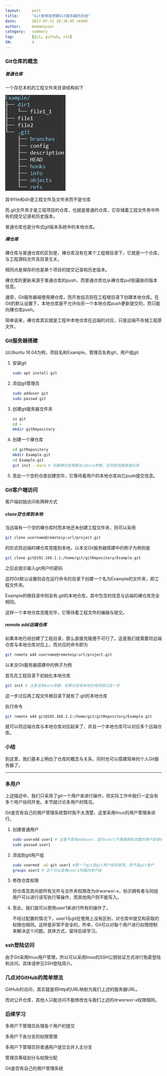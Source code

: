 ```yaml
---
layout: 	post
title:  	"Git使用及搭建Git服务器的总结"
date:   	2017-07-11 20:39:45 +0200
author:     mamamiyear
category:   summary
tag:		[git, github, ssh]
SN:         4
---
```


### Git仓库的概念

#####  普通仓库

一个存在本机的工程文件夹目录结构如下

![工程目录结构](/assets/4-program-structure.png)

其中file和dir是工程文件及文件夹而不是仓库

而.git文件夹才是工程项目的仓库，也就是普通的仓库，它存储着工程文件夹中所有的提交记录和历史版本。

普通仓库也是分布式git版本系统中的本地仓库。

##### 裸仓库

裸仓库与普通仓库的区别是，裸仓库没有在某个工程根目录下，它就是一个仓库，与工程源码文件及目录无关。

相同点是保存的也是某个项目的提交记录和历史版本。

裸仓库的更新来源于普通仓库的push，而普通仓库也从裸仓库pull到最新的版本信息。

通常，Git服务器端使用裸仓库，而开发组员则在工程根目录下创建本地仓库。在Git的默认设置下，本地仓库是不允许向另一个本地仓库push更新提交的，而只能向裸仓库push。

简单说来，裸仓库其实就是工程中本地仓库在远端的对应，只是远端不存储工程原文件。



### Git服务器搭建

以Ubuntu 16.04为例，项目名称Example，管理员名称git，用户组git

1. 安装git

   ```sh
   sudo apt install git
   ```

2. 添加git管理员

   ```sh
   sudo adduser git
   sudo passwd git
   ```

3. 创建git服务器文件夹

   ```sh
   su git
   cd ~
   mkdir gitRepository
   ```

4. 创建一个裸仓库

   ```sh
   cd gitRepository
   mkdir Example.git
   cd Example.git
   git init --bare # 创建裸仓库需要加上bare参数，否则是创建普通仓库
   ```

5. 至此一个空的仓库创建完毕，它等待着用户的本地仓库向它push提交信息。



### Git客户端访问

客户端初始访问有两种方式

##### clone空仓库到本地

当远端有一个空的裸仓库时而本地还未创建工程文件夹，则可以采用

```sh
git clone username@remoteip:url/project.git
```

的形式将远端的裸仓库克隆到本地，以本文Git服务器搭建中的例子为例则是

```sh
git clone git@192.168.1.1:/home/git/gitRepository/Example.git
```

之后会提示输入git用户的密码

这时Git默认设置则会在运行命令的目录下创建一个名为Example的文件夹，即工程文件夹。

Example的根目录中则会有.git的本地仓库，其中包含的信息与远端的裸仓库完全相同。

这样一个本地仓库克隆完毕，它等待着工程文件的编辑与提交。

##### remote add远端仓库

如果本地已经创建了工程目录，那么直接克隆便不可行了。这是我们就需要将远端仓库与本地仓库对应上，而对应的命令即为

```sh
git remote add username@remoteip:url/project.git
```

以本文Git服务器搭建中的例子为例

首先在工程目录下初始化本地仓库

```sh
git init # 注意没有bare参数，如果已经有本地仓库则跳过这一步
```

这一步过后再工程文件根目录下就有了.git的本地仓库

执行命令

```sh
git remote add git@192.168.1.1:/home/git/gitRepository/Example.git
```

就可以将远端仓库与本地仓库对应起来了，并且一个本地仓库可以对应多个远端仓库。



### 小结

到这里，我们基本上明白了仓库的概念与关系，同时也可以搭建简单的个人Git服务器了。 

---



### 多用户

上述描述中，我们只采用了git一个用户来进行操作，但实际工作中我们一定会有多个用户协同开发。本节就讨论多用户的情况。

Git是否有自己的用户管理系统暂时我不太清楚，这里采用linux的用户管理来进行。

1. 创建普通用户

   ```sh
   sudo useradd user1 # 这里不是用adduser，因为user1不需要拥有完整的用户目录和信息，它只是git的用户
   sudo passwd user1
   ```

2. 添加到git用户组

   ```sh
   sudo usermod -aG git user1 #第一个git是git用户组的意思，而不是git用户
   groups user1 # 这个可以查看user1所属的用户组
   ```

3. 修改仓库权限

   将仓库及其内部所有文件与文件夹权限改为drwxrwxr-x，标示拥有者与同组用户可以进行读写执行等操作，而其他用户则不能写入。

4. 至此，我们就可以使用user1来进行所有的操作了。

   不经过配置的情况下，user1与git在使用上没有区别，对仓库中提交和获取的权限也相同。这样是非常不安全的，所幸，Git可以对每个用户进行权限控制来解决这个问题。具体方式，留待后续学习。



### ssh登陆访问

由于Git采用linux用户管理，所以可以采用linux的SSH公钥验证方式进行免密登陆和访问。具体请参见SSH登陆简介。



### 几点对GitHub的简单想法

GitHub的访问，其实就是将http的URL映射为我们上述的服务器URL。

而对公开仓库，其他人只能访问不能修改也与我们上述的drwxrwxr-x权限相同。



### 后续学习

多用户下管理员处理各个用户的提交

多用户下各分支的权限管理

多用户下管理员将普通用户提交合并入主分支

管理员等级划分与权限分配

Git是否有自己的用户管理系统